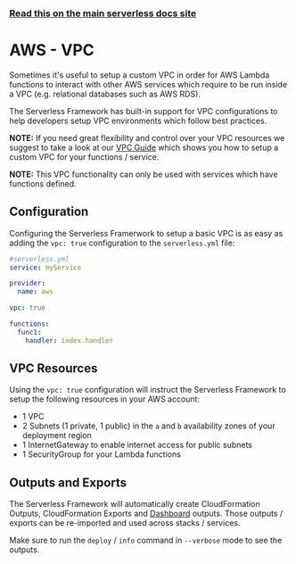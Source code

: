 <!--
title: Serverless Framework - AWS Lambda Guide - VPC
menuText: VPC
menuOrder: 8
description: How to use the native Serverless Framework VPC feature
layout: Doc
-->

<!-- DOCS-SITE-LINK:START automatically generated  -->

### [Read this on the main serverless docs site](https://www.serverless.com/framework/docs/providers/aws/guide/vpc)

<!-- DOCS-SITE-LINK:END -->

# AWS - VPC

Sometimes it's useful to setup a custom VPC in order for AWS Lambda functions to interact with other AWS services which require to be run inside a VPC (e.g. relational databases such as AWS RDS).

The Serverless Framework has built-in support for VPC configurations to help developers setup VPC environments which follow best practices.

**NOTE:** If you need great flexibility and control over your VPC resources we suggest to take a look at our [VPC Guide](./functions.md#vpc-configuration) which shows you how to setup a custom VPC for your functions / service.

**NOTE:** This VPC functionality can only be used with services which have functions defined.

## Configuration

Configuring the Serverless Framerwork to setup a basic VPC is as easy as adding the `vpc: true` configuration to the `serverless.yml` file:

```yaml
#serverless.yml
service: myService

provider:
  name: aws

vpc: true

functions:
  func1:
    handler: index.handler
```

## VPC Resources

Using the `vpc: true` configuration will instruct the Serverless Framework to setup the following resources in your AWS account:

- 1 VPC
- 2 Subnets (1 private, 1 public) in the `a` and `b` availability zones of your deployment region
- 1 InternetGateway to enable internet access for public subnets
- 1 SecurityGroup for your Lambda functions

## Outputs and Exports

The Serverless Framework will automatically create CloudFormation Outputs, CloudFormation Exports and [Dashboard](../../dashboard) outputs. Those outputs / exports can be re-imported and used across stacks / services.

Make sure to run the `deploy` / `info` command in `--verbose` mode to see the outputs.
